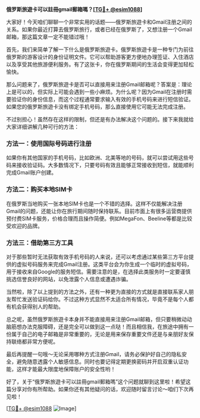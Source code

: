 **俄罗斯旅遊卡可以註冊gmail郵箱嗎？[[TG💪+ @esim1088](https://t.me/s/esim1088)]**

大家好！今天咱们聊聊一个非常实用的话题——俄罗斯旅遊卡和Gmail注册之间的关系。如果你最近打算去俄罗斯旅行，或者已经在俄罗斯了，又想注册一个Gmail邮箱，那这篇文章一定不能错过哦！

首先，我们来简单了解一下什么是俄罗斯旅遊卡。俄罗斯旅遊卡是一种专门为前往俄罗斯的游客设计的身份证明文件。它可以帮助游客更方便地办理签证、入住酒店以及享受其他旅游便利服务。有了这张卡，你在俄罗斯期间的生活会变得更加轻松愉快。

那么问题来了，俄罗斯旅遊卡是否可以直接用来注册Gmail邮箱呢？答案是：理论上是可以的，但实际上可能会遇到一些小麻烦。为什么呢？因为Gmail在注册时需要验证你的身份信息，而这个过程通常要求输入有效的手机号码来进行短信验证。如果您的俄罗斯旅遊卡没有绑定手机号码，那么直接使用它可能无法完成注册。

不过别担心！虽然存在这样的限制，但还是有办法解决这个问题的。接下来我就给大家详细讲解几种可行的方法：

### 方法一：使用国际号码进行注册
如果你有其他国家的手机号码，比如欧洲、北美等地的号码，就可以尝试用这些号码来接收验证码。大多数情况下，只要号码有效且能够正常接收到短信，就能顺利完成Gmail账户创建。

### 方法二：购买本地SIM卡
在俄罗斯当地购买一张本地SIM卡也是一个不错的选择。这样不仅能解决注册Gmail的问题，还能让你在旅行期间随时保持联系。目前市面上有很多运营商提供预付费SIM卡服务，价格合理而且操作简便。例如MegaFon、Beeline等都是比较受欢迎的品牌。

### 方法三：借助第三方工具
对于那些暂时无法获取有效手机号码的人来说，还可以考虑通过某些第三方平台提供的虚拟号码服务来完成Gmail注册。这类平台会为你生成一个临时的虚拟号码，用于接收来自Google的服务短信。需要注意的是，在选择此类服务时一定要谨慎挑选信誉良好的网站，以免泄露个人信息或遭遇诈骗。

当然啦，除了以上提到的方法之外，还有一种更为直接的方式就是直接联系家人朋友帮忙发送验证码给你。不过这种方式显然不太适合所有情况，毕竟不是每个人都有机会获得别人的帮助。

总之呢，虽然俄罗斯旅遊卡本身并不能直接用来注册Gmail邮箱，但只要稍微动动脑筋想办法克服障碍，还是完全可以做到这一点哒！而且相信我，在旅途中拥有一份属于自己的电子邮箱是非常重要的，无论是用来保存重要文件还是与亲朋好友保持联络都非常方便呢。

最后再提醒一句哦～无论采用哪种方式注册Gmail，请务必保护好自己的隐私安全，避免随意透露个人敏感信息。同时也要记得定期更换密码并开启双重认证功能，这样才能最大限度地保障账户的安全性哟！

好了，关于“俄罗斯旅遊卡可以註冊gmail郵箱嗎”这个问题就聊到这里啦！希望这篇分享对你有所帮助。如果你还有其他疑问的话，欢迎随时留言讨论～咱们下次再见啦！

[[TG💪+ @esim1088](https://t.me/s/esim1088) ![Image](https://i.postimg.cc/4NQfJmqS/Snipaste-2025-05-13-00-14-12.png)]